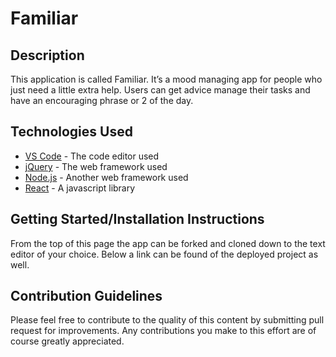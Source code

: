 # Familiar

## Description

This application is called Familiar. It’s a mood managing app for people who just need a little extra help. Users can get advice manage their tasks and have an encouraging phrase or 2 of the day.


## Technologies Used

* [VS Code](https://code.visualstudio.com/) - The code editor used
* [ jQuery](https://jquery.com/) - The web framework used
* [Node.js](https://nodejs.org/en/) - Another web framework used 
* [React](reactjs.org) - A javascript library 

## Getting Started/Installation Instructions
From the top of this page the app can be forked and cloned down to the text editor of your choice. Below a link can be found of the deployed project as well.

## Contribution Guidelines
Please feel free to contribute to the quality of this content by submitting pull request for improvements. Any contributions you make to this effort are of course greatly appreciated.
